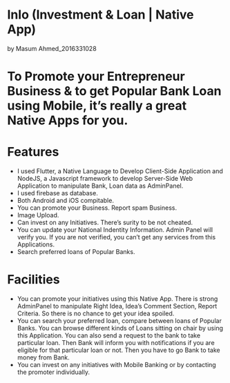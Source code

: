 # Inlo (Investment & Loan | Native App)
by Masum Ahmed_2016331028
# To Promote your Entrepreneur Business & to get Popular Bank Loan using Mobile, it’s really a great Native Apps for you.


# Features
- I used Flutter, a Native Language to Develop Client-Side Application and NodeJS, a Javascript framework to develop Server-Side Web Application to manipulate Bank, Loan data as AdminPanel.
- I used firebase as database.
- Both Android and iOS compitable.
- You can promote your Business. Report spam Business.
- Image Upload.
- Can invest on any Initiatives. There’s surity to be not cheated.
- You can update your National Indentity Information. Admin Panel will verify you. If you are not verified, you can’t get any services from this Applications.
- Search preferred loans of Popular Banks.


# Facilities
- You can promote your initiatives using this Native App. There is strong AdminPanel to manipulate Right Idea, Idea’s Comment Section, Report Criteria. So there is no chance to get your idea spoiled.
- You can search your preferred loan, compare between loans of Popular Banks. You can browse different kinds of Loans sitting on chair by using this Application. You can also send a request to the bank to take particular loan. Then Bank will inform you with notifications if you are eligible for that particular loan or not. Then you have to go Bank to take money from Bank.
- You can invest on any initiatives with Mobile Banking or by contacting the promoter individually.
